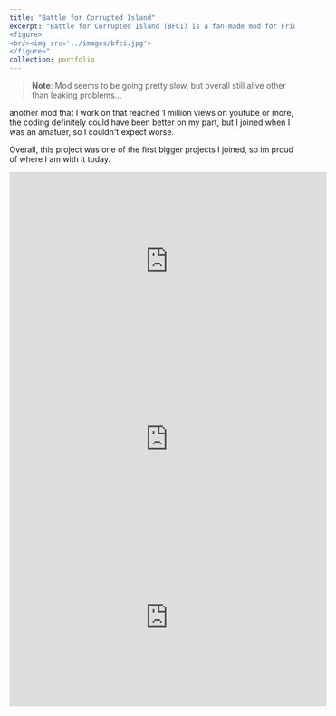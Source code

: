 ```yaml
---
title: "Battle for Corrupted Island"
excerpt: "Battle for Corrupted Island (BFCI) is a fan-made mod for Friday Night Funkin' (FNF). It features a storyline where characters are corrupted by a glitch, similar to the Pibby corruption concept. Players engage in rhythm battles to save the corrupted characters and restore order to the island. The mod includes custom songs, unique visuals, and challenging gameplay, making it a popular addition to the FNF modding community.
<figure>
<br/><img src='../images/bfci.jpg'>
</figure>"
collection: portfolio
---
```

> **Note**: Mod seems to be going pretty slow, but overall still alive other than leaking problems...

another  mod that I work on that reached 1 million views on youtube or more, the coding definitely could have been better on my part, but I joined when I was an amatuer, so I couldn't expect worse.

Overall, this project was one of the first bigger projects I joined, so im proud of where I am with it today.

<iframe width="560" height="315" src="https://www.youtube.com/embed/zhjKXGSdvfg?si=hSGb3i99jNbYY4Fr" title="YouTube video player" frameborder="0" allow="accelerometer; autoplay; clipboard-write; encrypted-media; gyroscope; picture-in-picture; web-share" referrerpolicy="strict-origin-when-cross-origin" allowfullscreen></iframe>

<iframe width="560" height="315" src="https://www.youtube.com/embed/80YxEW20V0Q?si=h3-XjIqZIOpdx7Iq" title="YouTube video player" frameborder="0" allow="accelerometer; autoplay; clipboard-write; encrypted-media; gyroscope; picture-in-picture; web-share" referrerpolicy="strict-origin-when-cross-origin" allowfullscreen></iframe>

<iframe width="560" height="315" src="https://www.youtube.com/embed/m7KP_lGJDDg?si=mI8BR6BOj4aLhqRJ" title="YouTube video player" frameborder="0" allow="accelerometer; autoplay; clipboard-write; encrypted-media; gyroscope; picture-in-picture; web-share" referrerpolicy="strict-origin-when-cross-origin" allowfullscreen></iframe>